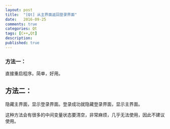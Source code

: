 ```yaml
---
layout: post
title:  "[Qt] 从主界面返回登录界面"
date:   2016-09-25
comments: true
categories: Qt
tags: [C++,Qt]
description: 
published: true
---
```


### 方法一：

直接重启程序。简单，好用。


## 方法二：

隐藏主界面，显示登录界面。登录成功就隐藏登录界面，显示主界面。

这种方法会有很多的中间变量状态要清空，非常麻烦，几乎无法使用，因此不建议使用。
